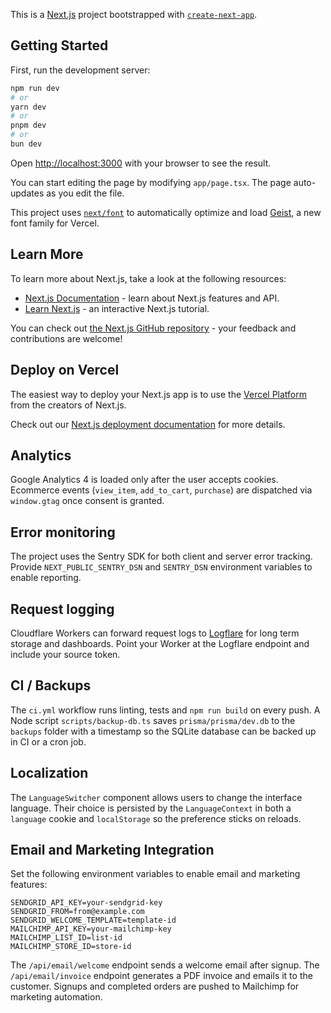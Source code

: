 This is a [Next.js](https://nextjs.org) project bootstrapped with [`create-next-app`](https://nextjs.org/docs/app/api-reference/cli/create-next-app).

## Getting Started

First, run the development server:

```bash
npm run dev
# or
yarn dev
# or
pnpm dev
# or
bun dev
```

Open [http://localhost:3000](http://localhost:3000) with your browser to see the result.

You can start editing the page by modifying `app/page.tsx`. The page auto-updates as you edit the file.

This project uses [`next/font`](https://nextjs.org/docs/app/building-your-application/optimizing/fonts) to automatically optimize and load [Geist](https://vercel.com/font), a new font family for Vercel.

## Learn More

To learn more about Next.js, take a look at the following resources:

- [Next.js Documentation](https://nextjs.org/docs) - learn about Next.js features and API.
- [Learn Next.js](https://nextjs.org/learn) - an interactive Next.js tutorial.

You can check out [the Next.js GitHub repository](https://github.com/vercel/next.js) - your feedback and contributions are welcome!

## Deploy on Vercel

The easiest way to deploy your Next.js app is to use the [Vercel Platform](https://vercel.com/new?utm_medium=default-template&filter=next.js&utm_source=create-next-app&utm_campaign=create-next-app-readme) from the creators of Next.js.

Check out our [Next.js deployment documentation](https://nextjs.org/docs/app/building-your-application/deploying) for more details.

## Analytics

Google Analytics 4 is loaded only after the user accepts cookies. Ecommerce events (`view_item`, `add_to_cart`, `purchase`) are dispatched via `window.gtag` once consent is granted.

## Error monitoring

The project uses the Sentry SDK for both client and server error tracking. Provide `NEXT_PUBLIC_SENTRY_DSN` and `SENTRY_DSN` environment variables to enable reporting.

## Request logging

Cloudflare Workers can forward request logs to [Logflare](https://logflare.app/) for long term storage and dashboards. Point your Worker at the Logflare endpoint and include your source token.

## CI / Backups

The `ci.yml` workflow runs linting, tests and `npm run build` on every push. A Node script `scripts/backup-db.ts` saves `prisma/prisma/dev.db` to the `backups` folder with a timestamp so the SQLite database can be backed up in CI or a cron job.

## Localization

The `LanguageSwitcher` component allows users to change the interface language. Their choice is persisted by the `LanguageContext` in both a `language` cookie and `localStorage` so the preference sticks on reloads.

## Email and Marketing Integration

Set the following environment variables to enable email and marketing features:

```
SENDGRID_API_KEY=your-sendgrid-key
SENDGRID_FROM=from@example.com
SENDGRID_WELCOME_TEMPLATE=template-id
MAILCHIMP_API_KEY=your-mailchimp-key
MAILCHIMP_LIST_ID=list-id
MAILCHIMP_STORE_ID=store-id
```

The `/api/email/welcome` endpoint sends a welcome email after signup.
The `/api/email/invoice` endpoint generates a PDF invoice and emails it to the customer.
Signups and completed orders are pushed to Mailchimp for marketing automation.
